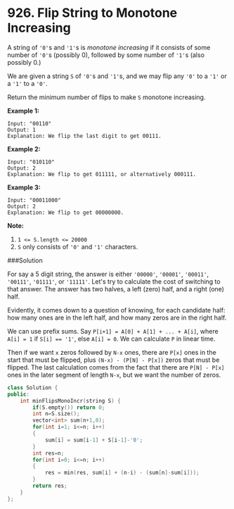 # 926. Flip String to Monotone Increasing

A string of `'0'`s and `'1'`s is *monotone increasing* if it consists of some number of `'0'`s (possibly 0), followed by some number of `'1'`s (also possibly 0.)

We are given a string `S` of `'0'`s and `'1'`s, and we may flip any `'0'` to a `'1'` or a `'1'` to a `'0'`.

Return the minimum number of flips to make `S` monotone increasing.

 

**Example 1:**

```
Input: "00110"
Output: 1
Explanation: We flip the last digit to get 00111.
```

**Example 2:**

```
Input: "010110"
Output: 2
Explanation: We flip to get 011111, or alternatively 000111.
```

**Example 3:**

```
Input: "00011000"
Output: 2
Explanation: We flip to get 00000000.
```

 

**Note:**

1. `1 <= S.length <= 20000`
2. `S` only consists of `'0'` and `'1'` characters.

###Solution

For say a 5 digit string, the answer is either `'00000'`, `'00001'`, `'00011'`, `'00111'`, `'01111'`, or `'11111'`. Let's try to calculate the cost of switching to that answer. The answer has two halves, a left (zero) half, and a right (one) half.

Evidently, it comes down to a question of knowing, for each candidate half: how many ones are in the left half, and how many zeros are in the right half.

We can use prefix sums. Say `P[i+1] = A[0] + A[1] + ... + A[i]`, where `A[i] = 1` if `S[i] == '1'`, else `A[i] = 0`. We can calculate `P` in linear time.

Then if we want `x` zeros followed by `N-x` ones, there are `P[x]` ones in the start that must be flipped, plus `(N-x) - (P[N] - P[x])` zeros that must be flipped. The last calculation comes from the fact that there are `P[N] - P[x]` ones in the later segment of length `N-x`, but we want the number of zeros.

```c++
class Solution {
public:
    int minFlipsMonoIncr(string S) {
        if(S.empty()) return 0;
        int n=S.size();
        vector<int> sum(n+1,0);
        for(int i=1; i<=n; i++)
        {
            sum[i] = sum[i-1] + S[i-1]-'0';
        }
        int res=n;
        for(int i=0; i<=n; i++)
        {
            res = min(res, sum[i] + (n-i) - (sum[n]-sum[i]));
        }
        return res;
    }
};
```

